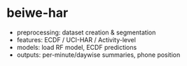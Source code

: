 # beiwe-har 

- preprocessing: dataset creation & segmentation
- features: ECDF / UCI-HAR / Activity-level
- models: load RF model, ECDF predictions
- outputs: per-minute/daywise summaries, phone position


